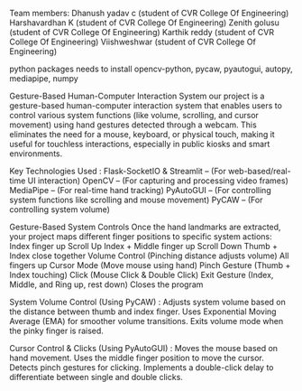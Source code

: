 Team members:
  Dhanush yadav c (student of CVR College Of Engineering)
  Harshavardhan K (student of CVR College Of Engineering)
  Zenith golusu   (student of CVR College Of Engineering)
  Karthik reddy   (student of CVR College Of Engineering)
  Viishweshwar    (student of CVR College Of Engineering)

python packages needs to install
  opencv-python, pycaw, pyautogui, autopy, mediapipe, numpy

Gesture-Based Human-Computer Interaction System
  our project is a gesture-based human-computer interaction system that enables users to control various system functions (like volume, scrolling, and cursor movement) 
  using hand gestures detected through a webcam. This eliminates the need for a mouse, keyboard, or physical touch, making it useful for touchless interactions, especially in public kiosks and smart environments.

Key Technologies Used :
  Flask-SocketIO & Streamlit – (For web-based/real-time UI interaction)
  OpenCV – (For capturing and processing video frames)
  MediaPipe – (For real-time hand tracking)
  PyAutoGUI – (For controlling system functions like scrolling and mouse movement)
  PyCAW – (For controlling system volume)

Gesture-Based System Controls
  Once the hand landmarks are extracted, your project maps different finger positions to specific system actions:
  Index finger up	                                      Scroll Up
  Index + Middle finger up	                            Scroll Down
  Thumb + Index close together	                        Volume Control (Pinching distance adjusts volume)
  All fingers up	                                      Cursor Mode (Move mouse using hand)
  Pinch Gesture (Thumb + Index touching)	              Click (Mouse Click & Double Click)
  Exit Gesture (Index, Middle, and Ring up, rest down)	Closes the program

System Volume Control (Using PyCAW) :
  Adjusts system volume based on the distance between thumb and index finger.
  Uses Exponential Moving Average (EMA) for smoother volume transitions.
  Exits volume mode when the pinky finger is raised.
  
Cursor Control & Clicks (Using PyAutoGUI) :
  Moves the mouse based on hand movement.
  Uses the middle finger position to move the cursor.
  Detects pinch gestures for clicking.
  Implements a double-click delay to differentiate between single and double clicks.
